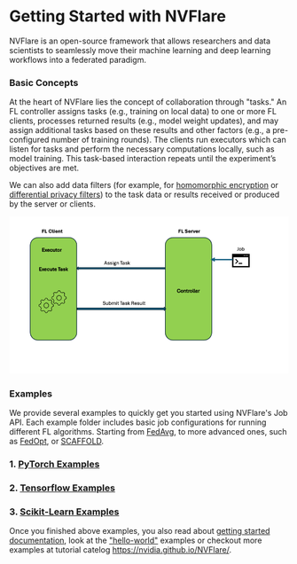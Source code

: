 # Getting Started with NVFlare
NVFlare is an open-source framework that allows researchers and data scientists to seamlessly move their 
machine learning and deep learning workflows into a federated paradigm.

### Basic Concepts
At the heart of NVFlare lies the concept of collaboration through "tasks." An FL controller assigns tasks 
(e.g., training on local data) to one or more FL clients, processes returned results (e.g., model weight updates), 
and may assign additional tasks based on these results and other factors (e.g., a pre-configured number of training rounds). 
The clients run executors which can listen for tasks and perform the necessary computations locally, such as model training. 
This task-based interaction repeats until the experiment’s objectives are met.

We can also add data filters (for example, for [homomorphic encryption](https://www.usenix.org/conference/atc20/presentation/zhang-chengliang)
or [differential privacy filters](https://arxiv.org/abs/1910.00962)) to the task data
or results received or produced by the server or clients.

![NVIDIA FLARE Overview](../../docs/resources/controller_executor_no_filter.png)


### Examples
We provide several examples to quickly get you started using NVFlare's Job API. 
Each example folder includes basic job configurations for running different FL algorithms. 
Starting from [FedAvg](https://arxiv.org/abs/1602.05629), to more advanced ones, 
such as [FedOpt](https://arxiv.org/abs/2003.00295), or [SCAFFOLD](https://arxiv.org/abs/1910.06378).

### 1. [PyTorch Examples](./pt/README.md)
### 2. [Tensorflow Examples](./tf/README.md)
### 3. [Scikit-Learn Examples](./sklearn/README.md)

Once you finished above examples, you also read about [getting started documentation](https://nvflare.readthedocs.io/en/main/getting_started.html), 
look at the ["hello-world"](../hello-world) examples or checkout more examples at tutorial catelog https://nvidia.github.io/NVFlare/.


